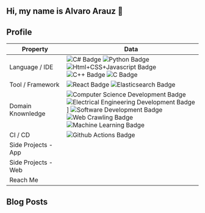 ## Hi, my name is Alvaro Arauz   👋

## Profile
Property                 | Data  
-------------------------|------
Language / IDE           | ![C# Badge](https://img.shields.io/badge/-Visual%20Studio-239120?style=flat&logo=C-Sharp&logoColor=white) ![Python Badge](https://img.shields.io/badge/-PyCharm-3776AB?style=flat&logo=Python&logoColor=white) ![Html+CSS+Javascript Badge](https://img.shields.io/badge/-Visual%20Studio%20Code-F7DF1E?style=flat&logo=Javascript&logoColor=white) ![C++ Badge](https://img.shields.io/badge/-Visual%20Studio-00599C?style=flat&logo=C%2B%2B&logoColor=white) ![C Badge](https://img.shields.io/badge/-Visual%20Studio-A8B9CC?style=flat&logo=C&logoColor=white)
Tool / Framework         | ![React Badge](https://img.shields.io/badge/-React-61DAFB?style=flat&logo=Electron&logoColor=white) ![Elasticsearch Badge](https://img.shields.io/badge/-Elasticsearch-005571?style=flat&logo=Elasticsearch&logoColor=white)
Domain Knownledge        | ![Computer Science Development Badge](https://img.shields.io/badge/-Computer%20Science-FAB040?style=flat&logoColor=white) ![Electrical Engineering Development Badge](https://img.shields.io/badge/-Electrical%20Engineering-4C8CBF?style=flat&logoColor=white)] ![Software Development Badge](https://img.shields.io/badge/-Software%20Development-FF6600?style=flat&logoColor=white)![Web Crawling Badge](https://img.shields.io/badge/-Web%20Crawling-036CB5?style=flat&logoColor=white) ![Machine Learning Badge](https://img.shields.io/badge/-Machine%20Learning-01D277?style=flat&logoColor=white)
CI / CD                  |![Github Actions Badge](https://img.shields.io/badge/-Github%20Actions-2088FF?style=flat&logo=Github-Actions&logoColor=white)
Side Projects - App <img width=200/> | 
Side Projects - Web      | 
Reach Me                 | 
## Blog Posts
<!--
**AlvaroReynier/AlvaroReynier** is a ✨ _special_ ✨ repository because its `README.md` (this file) appears on your GitHub profile.

Here are some ideas to get you started:

- 🔭 I’m currently working on ...
- 🌱 I’m currently learning ...
- 👯 I’m looking to collaborate on ...
- 🤔 I’m looking for help with ...
- 💬 Ask me about ...
- 📫 How to reach me: ...
- 😄 Pronouns: ...
- ⚡ Fun fact: ...
-->
